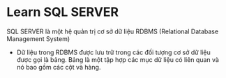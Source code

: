 # Learn SQL SERVER

SQL SERVER là một hệ quản trị cơ sở dữ liệu RDBMS (Relational Database Management System)

- Dữ liệu trong RDBMS được lưu trữ trong các đối tượng cơ sở dữ liệu được gọi là bảng. Bảng là một tập hợp các mục dữ liệu có liên quan và nó bao gồm các cột và hàng.

    